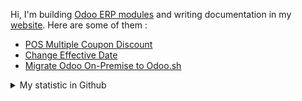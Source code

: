Hi, I'm building [Odoo ERP modules](https://apps.odoo.com/apps/browse?repo_maintainer_id=276647) and writing documentation in my [website](https://altela.net). Here are some of them :
<!-- BLOG-POST-LIST:START -->
- [POS Multiple Coupon Discount](https://www.altela.net/2023/06/pos-multiple-coupon-discount.html)
- [Change Effective Date](https://www.altela.net/2023/06/change-effective-date.html)
- [Migrate Odoo On-Premise to Odoo.sh](https://www.altela.net/2023/06/migrate-odoo-on-premise-to-odoo-sh.html)
<!-- BLOG-POST-LIST:END -->


<details>
    <summary>My statistic in Github</summary>
<div>

<img height="154" src="https://github-readme-stats.vercel.app/api?username=altela&count_private=true&theme=github_dark&hide_border=true&show_icons=true&include_all_commits=true&hide_rank=false&custom_title=Activity%20On%20GitHub" />
  
<img height="154" src="https://github-readme-stats.vercel.app/api/top-langs/?username=altela&layout=compact&theme=github_dark&&langs_count=10&hide_border=true&custom_title=Repository's%20Composition%20Languages" />
</div>
    
<!--START_SECTION:waka-->

```txt
Python             16 hrs 39 mins  ████████████████▒░░░░░░░░   65.30 %
HTML               5 hrs 20 mins   █████▒░░░░░░░░░░░░░░░░░░░   20.94 %
XML                3 hrs 17 mins   ███▒░░░░░░░░░░░░░░░░░░░░░   12.87 %
Text               10 mins         ▒░░░░░░░░░░░░░░░░░░░░░░░░   00.67 %
reStructuredText   3 mins          ░░░░░░░░░░░░░░░░░░░░░░░░░   00.23 %
```

<!--END_SECTION:waka-->

</details>

<!-- Waka documentation : https://medium.com/@JakenH/show-off-your-coding-stats-on-your-github-profile-using-wakatime-ce3ceb1063b5 -->
